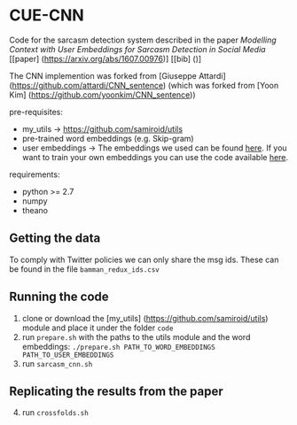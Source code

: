 CUE-CNN
=======

Code for the sarcasm detection system described in the paper *Modelling Context with User Embeddings for Sarcasm Detection in Social Media* [[paper] (https://arxiv.org/abs/1607.00976)] [[bib] ()]

The CNN implemention was forked from [Giuseppe Attardi] (https://github.com/attardi/CNN_sentence) (which was forked from [Yoon Kim] (https://github.com/yoonkim/CNN_sentence))

pre-requisites:

* my_utils -> https://github.com/samiroid/utils
* pre-trained word embeddings (e.g. Skip-gram)
* user embeddings -> The embeddings we used can be found [here](https://www.dropbox.com/s/pmp5x08v6w09jrq/usr2vec_400_master.txt?dl=0). If you want to train your own embeddings you can use the code available [here](https://github.com/samiroid/usr2vec). 

requirements:
* python >= 2.7
* numpy
* theano

## Getting the data
To comply with Twitter policies we can only share the msg ids. These can be found in the file `bamman_redux_ids.csv`

## Running the code

1. clone or download the [my_utils] (https://github.com/samiroid/utils) module and place it under the folder `code`
2. run `prepare.sh` with the paths to the utils module and the word embeddings: `./prepare.sh PATH_TO_WORD_EMBEDDINGS PATH_TO_USER_EMBEDDINGS`
3. run `sarcasm_cnn.sh` 

## Replicating the results from the paper
4. run `crossfolds.sh`

